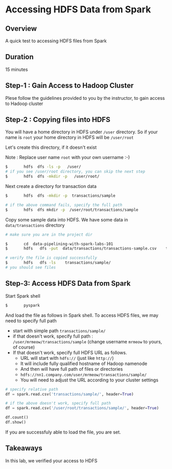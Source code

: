 <link rel='stylesheet' href='../assets/css/main.css'/>

# Accessing HDFS Data from Spark

## Overview

A quick test to accessing HDFS files from Spark

## Duration

15 minutes

## Step-1 : Gain Access to Hadoop Cluster

Plese follow the guidelines provided to you by the instructor, to gain access to Hadoop cluster

## Step-2 : Copying files into HDFS

You will have a home directory in HDFS under `/user` directory.  So if your name is `root` your home directory in HDFS will be `/user/root`

Let's create this directory, if it doesn't exist

Note : Replace user name `root` with your own username :-)

```bash
$       hdfs  dfs -ls -p   /user/
# if you see /user/root directory, you can skip the next step
$       hdfs  dfs -mkdir -p   /user/root/
```

Next create a directory for transaction data

```bash
$       hdfs  dfs -mkdir -p  transactions/sample

# if the above command fails, specify the full path
$       hdfs  dfs mkdir -p  /user/root/transactions/sample
```

Copy some sample data into HDFS.  We have some data in `data/transactions` directory

```bash
# make sure you are in the project dir

$       cd  data-pipelining-with-spark-labs-101
$       hdfs   dfs -put  data/transactions/transactions-sample.csv    transactions/sample/

# verify the file is copied successfully
$       hdfs   dfs -ls    transactions/sample/
# you should see files
```

## Step-3: Access HDFS Data from Spark

Start Spark shell

```bash
$       pyspark
```

And load the file as follows in Spark shell.  To access HDFS files, we may need to specify full path

- start with simple path `transactions/sample/`
- if that doesn't work, specify full path :   `/user/mrmeow/transactions/sample`  (change username `mrmeow` to yours, of course)
- If that doesn't work, specify full HDFS URL as follows.
    - URL will start with `hdfs://`  (just like `http://`)
    - It will include fully qualified hostname of Hadoop namenode
    - And then will have full path of files or directories
    - `hdfs://nn1.company.com/user/mrmeow/transactions/sample/`
    - You will need to adjust the URL according to your cluster settings

```python
# specify relative path
df = spark.read.csv('transactions/sample/', header=True)

# if the above doesn't work, specify full path
df = spark.read.csv('/user/root/transactions/sample/', header=True)

df.count()
df.show()
```

If you are successfuly able to load the file, you are set.

## Takeaways

In this lab, we verified your access to HDFS